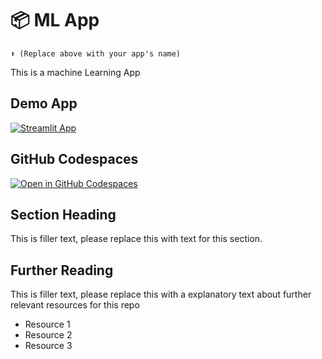# 📦 ML App
```
⬆️ (Replace above with your app's name)
```

This is a machine Learning App


## Demo App

[![Streamlit App](https://static.streamlit.io/badges/streamlit_badge_black_white.svg)](https://dp-machine-learning.streamlit.app/)

## GitHub Codespaces

[![Open in GitHub Codespaces](https://github.com/codespaces/badge.svg)](https://codespaces.new/streamlit/app-starter-kit?quickstart=1)

## Section Heading

This is filler text, please replace this with text for this section.

## Further Reading

This is filler text, please replace this with a explanatory text about further relevant resources for this repo
- Resource 1
- Resource 2
- Resource 3
